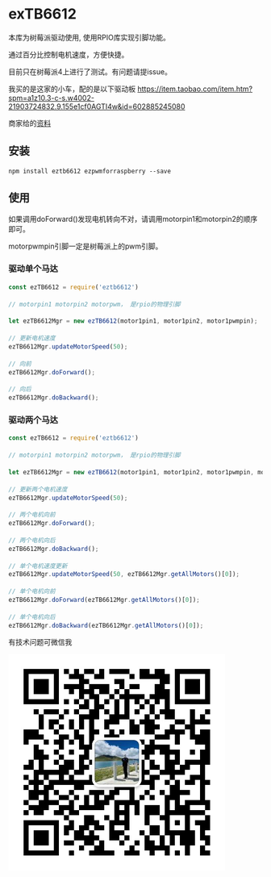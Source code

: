 # exTB6612

本库为树莓派驱动使用, 使用RPIO库实现引脚功能。

通过百分比控制电机速度，方便快捷。

目前只在树莓派4上进行了测试。有问题请提issue。

我买的是这家的小车，配的是以下驱动板
https://item.taobao.com/item.htm?spm=a1z10.3-c-s.w4002-21903724832.9.155e1cf0AGTI4w&id=602885245080

商家给的[资料](./TB6612Doc.rar)

## 安装

```shell
npm install eztb6612 ezpwmforraspberry --save

```

## 使用

如果调用doForward()发现电机转向不对，请调用motorpin1和motorpin2的顺序即可。

motorpwmpin引脚一定是树莓派上的pwm引脚。


### 驱动单个马达

```javascript
const ezTB6612 = require('eztb6612')

// motorpin1 motorpin2 motorpwm， 是rpio的物理引脚

let ezTB6612Mgr = new ezTB6612(motor1pin1, motor1pin2, motor1pwmpin);

// 更新电机速度
ezTB6612Mgr.updateMotorSpeed(50); 

// 向前
ezTB6612Mgr.doForward();

// 向后
ezTB6612Mgr.doBackward();

```

### 驱动两个马达

```javascript
const ezTB6612 = require('eztb6612')

// motorpin1 motorpin2 motorpwm， 是rpio的物理引脚

let ezTB6612Mgr = new ezTB6612(motor1pin1, motor1pin2, motor1pwmpin, motor2pin1, motor2pin2, motor2pwmpin);

// 更新两个电机速度
ezTB6612Mgr.updateMotorSpeed(50); 

// 两个电机向前
ezTB6612Mgr.doForward();

// 两个电机向后
ezTB6612Mgr.doBackward();

// 单个电机速度更新
ezTB6612Mgr.updateMotorSpeed(50, ezTB6612Mgr.getAllMotors()[0]); 

// 单个电机向前
ezTB6612Mgr.doForward(ezTB6612Mgr.getAllMotors()[0]);

// 单个电机向后
ezTB6612Mgr.doBackward(ezTB6612Mgr.getAllMotors()[0]);

```



有技术问题可微信我

![wechat](./vx.jpeg)
